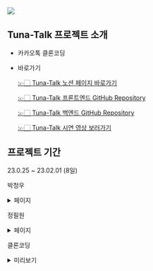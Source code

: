 ## <img src="https://capsule-render.vercel.app/api?type=waving&color=auto&height=300&section=header&text=Tuna-Talk&fontSize=90" />

## Tuna-Talk 프로젝트 소개

- 카카오톡 클론코딩

- 바로가기

  [:👉🏻 Tuna-Talk 노션 페이지 바로가기](https://www.notion.so/4-kakaotalk-82b003d7046a4d89b42621a180f02910)

  [:👉🏻 Tuna-Talk 프론트엔드 GitHub Repository](https://github.com/tuna-talk/tuna-talk-frontend)

  [:👉🏻 Tuna-Talk 백엔드 GitHub Repository](https://github.com/tuna-talk/tuna-talk-backend)

  [:👉🏻 Tuna-Talk 시연 영상 보러가기](https://www.youtube.com/watch?v=IP0atgsy0Xc&feature=youtu.be)

## 프로젝트 기간

23.0.25 ~ 23.02.01 (8일)

  박청우

<details>
<summary>페이지</summary>
<div markdown="1">

- 페이지

  친구목록
  친구추가
  채팅방 리스트
  채팅방
</details>

  정필원

<details>
<summary>페이지</summary>
<div markdown="1">

- 페이지

  회원가입
  채팅방
 </details>

  
  
클론코딩 
<details>
<summary>미리보기</summary>
<div markdown="1">
![클론코딩 로그인화면](https://user-images.githubusercontent.com/119986005/216029232-585c13ee-eac3-4647-9a40-2f068c6ee381.png)
![클론코딩 회원가입 화면](https://user-images.githubusercontent.com/119986005/216029244-ea016668-1322-4b1a-9a41-ae8f7dc232c6.png)
![클론코딩 친구추가 첫화면](https://user-images.githubusercontent.com/119986005/216029258-81ba3a58-35d3-4ae7-b878-70da21f88b8e.png)
![클론코딩 친구추가 화면](https://user-images.githubusercontent.com/119986005/216029268-fed42ed3-71bc-4129-af0a-14f09a5d56c2.png)
![클론코딩 친구추가 after 화면](https://user-images.githubusercontent.com/119986005/216029285-47834b73-2ea4-49d6-a721-7a4a4966569d.png)
![클론코딩 친구추가 완료후 리스트 화면](https://user-images.githubusercontent.com/119986005/216029297-ef9284ba-e803-40b9-912c-5089f88e25ac.png)
![클론코딩 채팅방 화면(실시간 채팅)](https://user-images.githubusercontent.com/119986005/216029330-c7f70f44-c6ea-4f6b-890d-758ea9c1567f.png)
![딩클론코 채팅리스트 화면](https://user-images.githubusercontent.com/119986005/216029342-f674c2b2-ee47-4d61-bad7-8345cf62d442.png)
 </details>
